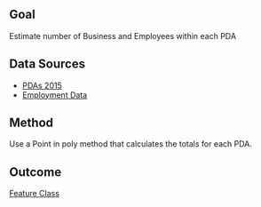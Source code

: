 ## Goal  

Estimate number of Business and Employees within each PDA  

## Data Sources  

- [PDAs 2015](http://mtc.maps.arcgis.com/home/item.html?id=ec0440c9691242e9880708f91eb215bf)  
- [Employment Data](https://mtcdrive.box.com/s/oyj6twno0gjtp3y6w2nswq5xak4qltju)    

## Method   

Use a Point in poly method that calculates the totals for each PDA.  

## Outcome

[Feature Class](http://mtc.maps.arcgis.com/home/item.html?id=31d9e2a04759449986aa5aee3de02f99)  

